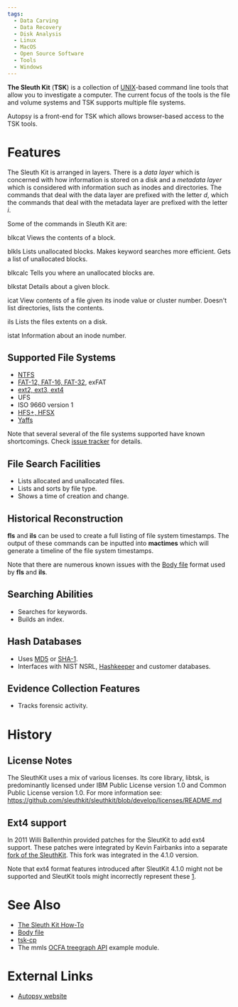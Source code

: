```yaml
---
tags:
  - Data Carving
  - Data Recovery
  - Disk Analysis
  - Linux
  - MacOS
  - Open Source Software
  - Tools
  - Windows
---
```

**The Sleuth Kit** (**TSK**) is a collection of [UNIX](unix.md)-based command
line tools that allow you to investigate a computer. The current focus of the
tools is the file and volume systems and TSK supports multiple file systems.

Autopsy is a front-end for TSK which allows browser-based access to the TSK
tools.

# Features

The Sleuth Kit is arranged in layers. There is a *data layer* which is
concerned with how information is stored on a disk and a *metadata layer* which
is considered with information such as inodes and directories. The commands
that deal with the data layer are prefixed with the letter *d*, which the
commands that deal with the metadata layer are prefixed with the letter *i*.

Some of the commands in Sleuth Kit are:

blkcat
Views the contents of a block.

<!-- -->

blkls
Lists unallocated blocks. Makes keyword searches more efficient. Gets a list of
unallocated blocks.

<!-- -->

blkcalc
Tells you where an unallocated blocks are.

<!-- -->

blkstat
Details about a given block.

<!-- -->

icat
View contents of a file given its inode value or cluster number. Doesn't list
directories, lists the contents.

<!-- -->

ils
Lists the files extents on a disk.

<!-- -->

istat
Information about an inode number.

## Supported File Systems

- [NTFS](ntfs.md)
- [FAT-12, FAT-16, FAT-32](fat.md), exFAT
- [ext2, ext3, ext4](extended_file_system_(ext).md)
- UFS
- ISO 9660 version 1
- [HFS+, HFSX](hfs+.md)
- [Yaffs](yaffs.md)

Note that several several of the file systems supported have known
shortcomings. Check [issue
tracker](https://github.com/sleuthkit/sleuthkit/issues) for details.

## File Search Facilities

- Lists allocated and unallocated files.
- Lists and sorts by file type.
- Shows a time of creation and change.

## Historical Reconstruction

**fls** and **ils** can be used to create a full listing of file system
timestamps. The output of these commands can be inputted into
**mactimes** which will generate a timeline of the file system
timestamps.

Note that there are numerous known issues with the
[Body file](body_file.md) format used by **fls** and **ils**.

## Searching Abilities

- Searches for keywords.
- Builds an index.

## Hash Databases

- Uses [MD5](md5.md) or [SHA-1](sha-1.md).
- Interfaces with NIST NSRL, [Hashkeeper](hashkeeper.md) and customer databases.

## Evidence Collection Features

- Tracks forensic activity.

# History

## License Notes

The SleuthKit uses a mix of various licenses. Its core library, libtsk,
is predominantly licensed under IBM Public License version 1.0 and
Common Public License version 1.0. For more information see:
<https://github.com/sleuthkit/sleuthkit/blob/develop/licenses/README.md>

## Ext4 support

In 2011 Willi Ballenthin provided patches for the SleutKit to add ext4 support.
These patches were integrated by Kevin Fairbanks into a
separate [fork of the SleuthKit](https://github.com/kfairbanks/sleuthkit/tree/Ext4_Dev).
This fork was integrated in the 4.1.0 version.

Note that ext4 format features introduced after SleutKit 4.1.0 might not
be supported and SleutKit tools might incorrectly represent these
[1](https://github.com/sleuthkit/sleuthkit/issues/2488).

# See Also

* [The Sleuth Kit How-To](the_sleuth_kit_howto.md)
* [Body file](body_file.md)
* [tsk-cp](tsk-cp.md)
* The mmls [OCFA treegraph API](ocfa_treegraph_api.md) example module.

# External Links

* [Autopsy website](http://www.sleuthkit.org/autopsy/desc.php)
